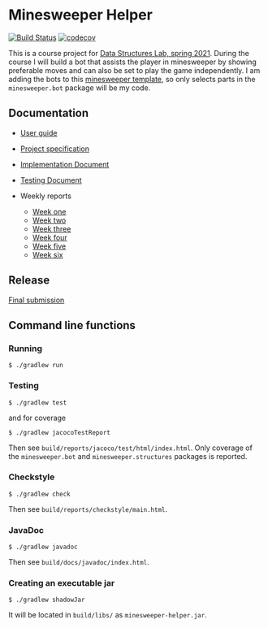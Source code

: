 # Minesweeper Helper

[![Build Status](https://travis-ci.com/maariaw/minesweeper-helper.svg?branch=master)](https://travis-ci.com/maariaw/minesweeper-helper)
[![codecov](https://codecov.io/gh/maariaw/minesweeper-helper/branch/master/graph/badge.svg?token=C1OX7XEAQU)](https://codecov.io/gh/maariaw/minesweeper-helper)

This is a course project for [Data Structures Lab, spring 2021](https://tiralabra.github.io/2021_p3/en/). During the course I will build a bot that assists the player in minesweeper by showing preferable moves and can also be set to play the game independently. I am adding the bots to this [minesweeper template](https://github.com/TiraLabra/minesweeper), so only selects parts in the `minesweeper.bot` package will be my code.

## Documentation

- [User guide](https://github.com/maariaw/minesweeper-helper/blob/master/documentation/User-Guide.md)
- [Project specification](https://github.com/maariaw/minesweeper-helper/blob/master/documentation/Project-Specification.md)
- [Implementation Document](https://github.com/maariaw/minesweeper-helper/blob/master/documentation/Implementation-Document.md)
- [Testing Document](https://github.com/maariaw/minesweeper-helper/blob/master/documentation/Testing-Document.md)

- Weekly reports
  - [Week one](https://github.com/maariaw/minesweeper-helper/blob/master/documentation/week-1-report.md)
  - [Week two](https://github.com/maariaw/minesweeper-helper/blob/master/documentation/week-2-report.md)
  - [Week three](https://github.com/maariaw/minesweeper-helper/blob/master/documentation/week-3-report.md)
  - [Week four](https://github.com/maariaw/minesweeper-helper/blob/master/documentation/week-4-report.md)
  - [Week five](https://github.com/maariaw/minesweeper-helper/blob/master/documentation/week-5-report.md)
  - [Week six](https://github.com/maariaw/minesweeper-helper/blob/master/documentation/week-6-report.md)

## Release

[Final submission](https://github.com/maariaw/minesweeper-helper/releases/tag/v1.0)

## Command line functions
### Running
```
$ ./gradlew run
```

### Testing
```
$ ./gradlew test
```
and for coverage
```
$ ./gradlew jacocoTestReport
```
Then see `build/reports/jacoco/test/html/index.html`. Only coverage of the `minesweeper.bot` and `minesweeper.structures` packages is reported.

### Checkstyle
```
$ ./gradlew check
```
Then see `build/reports/checkstyle/main.html`.

### JavaDoc
```
$ ./gradlew javadoc
```
Then see `build/docs/javadoc/index.html`.

### Creating an executable jar
```
$ ./gradlew shadowJar
```
It will be located in `build/libs/` as `minesweeper-helper.jar`.
